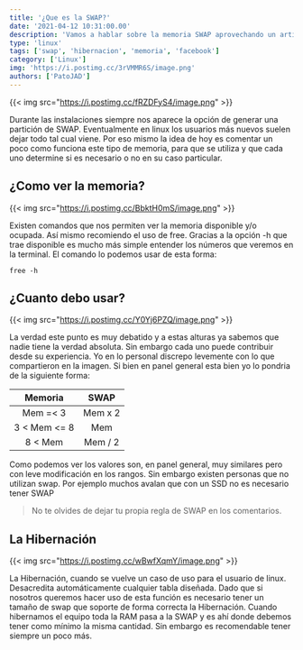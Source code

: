 ```yaml
---
title: '¿Que es la SWAP?'
date: '2021-04-12 10:31:00.00'
description: 'Vamos a hablar sobre la memoria SWAP aprovechando un articulo compartido en FB'
type: 'linux'
tags: ['swap', 'hibernacion', 'memoria', 'facebook']
category: ['Linux']
img: 'https://i.postimg.cc/3rVMMR6S/image.png'
authors: ['PatoJAD']
---
```


{{< img src="https://i.postimg.cc/fRZDFyS4/image.png" >}}

Durante las instalaciones siempre nos aparece la opción de generar una partición de SWAP. Eventualmente en linux los usuarios más nuevos suelen dejar todo tal cual viene. Por eso mismo la idea de hoy es comentar un poco como funciona este tipo de memoria, para que se utiliza y que cada uno determine si es necesario o no en su caso particular.

## ¿Como ver la memoria?

{{< img src="https://i.postimg.cc/BbktH0mS/image.png" >}}

Existen comandos que nos permiten ver la memoria disponible y/o ocupada. Así mismo recomiendo el uso de free. Gracias a la opción -h que trae disponible es mucho más simple entender los números que veremos en la terminal. El comando lo podemos usar de esta forma:

```shell
free -h
```

## ¿Cuanto debo usar?

{{< img src="https://i.postimg.cc/Y0Yj6PZQ/image.png" >}}

La verdad este punto es muy debatido y a estas alturas ya sabemos que nadie tiene la verdad absoluta. Sin embargo cada uno puede contribuir desde su experiencia. Yo en lo personal discrepo levemente con lo que compartieron en la imagen. Si bien en panel general esta bien yo lo pondria de la siguiente forma:

|   Memoria    |  SWAP   |
| :----------: | :-----: |
|   Mem =< 3   | Mem x 2 |
| 3 < Mem <= 8 |   Mem   |
|   8 < Mem    | Mem / 2 |

Como podemos ver los valores son, en panel general, muy similares pero con leve modificación en los rangos. Sin embargo existen personas que no utilizan swap. Por ejemplo muchos avalan que con un SSD no es necesario tener SWAP

> No te olvides de dejar tu propia regla de SWAP en los comentarios.

## La Hibernación

{{< img src="https://i.postimg.cc/wBwfXqmY/image.png" >}}

La Hibernación, cuando se vuelve un caso de uso para el usuario de linux. Desacredita automáticamente cualquier tabla diseñada. Dado que si nosotros queremos hacer uso de esta función es necesario tener un tamaño de swap que soporte de forma correcta la Hibernación. Cuando hibernamos el equipo toda la RAM pasa a la SWAP y es ahí donde debemos tener como mínimo la misma cantidad. Sin embargo es recomendable tener siempre un poco más.
